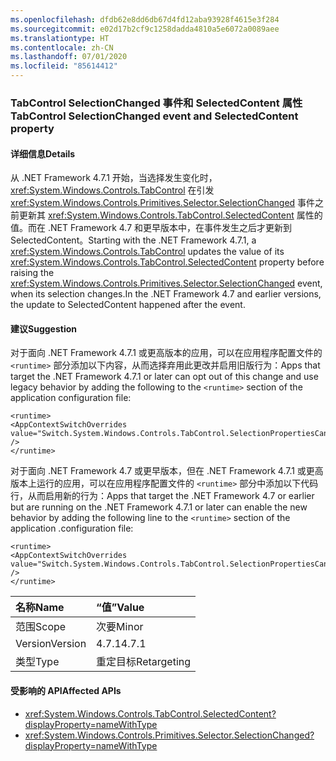 ```yaml
---
ms.openlocfilehash: dfdb62e8dd6db67d4fd12aba93928f4615e3f284
ms.sourcegitcommit: e02d17b2cf9c1258dadda4810a5e6072a0089aee
ms.translationtype: HT
ms.contentlocale: zh-CN
ms.lasthandoff: 07/01/2020
ms.locfileid: "85614412"
---
```

### <a name="tabcontrol-selectionchanged-event-and-selectedcontent-property"></a><span data-ttu-id="1337e-101">TabControl SelectionChanged 事件和 SelectedContent 属性</span><span class="sxs-lookup"><span data-stu-id="1337e-101">TabControl SelectionChanged event and SelectedContent property</span></span>

#### <a name="details"></a><span data-ttu-id="1337e-102">详细信息</span><span class="sxs-lookup"><span data-stu-id="1337e-102">Details</span></span>

<span data-ttu-id="1337e-103">从 .NET Framework 4.7.1 开始，当选择发生变化时，<xref:System.Windows.Controls.TabControl> 在引发 <xref:System.Windows.Controls.Primitives.Selector.SelectionChanged> 事件之前更新其 <xref:System.Windows.Controls.TabControl.SelectedContent> 属性的值。而在 .NET Framework 4.7 和更早版本中，在事件发生之后才更新到 SelectedContent。</span><span class="sxs-lookup"><span data-stu-id="1337e-103">Starting with the .NET Framework 4.7.1, a <xref:System.Windows.Controls.TabControl> updates the value of its <xref:System.Windows.Controls.TabControl.SelectedContent> property before raising the <xref:System.Windows.Controls.Primitives.Selector.SelectionChanged> event, when its selection changes.In the .NET Framework 4.7 and earlier versions, the update to SelectedContent happened after the event.</span></span>

#### <a name="suggestion"></a><span data-ttu-id="1337e-104">建议</span><span class="sxs-lookup"><span data-stu-id="1337e-104">Suggestion</span></span>

<span data-ttu-id="1337e-105">对于面向 .NET Framework 4.7.1 或更高版本的应用，可以在应用程序配置文件的 `<runtime>` 部分添加以下内容，从而选择弃用此更改并启用旧版行为：</span><span class="sxs-lookup"><span data-stu-id="1337e-105">Apps that target the .NET Framework 4.7.1 or later can opt out of this change and use legacy behavior by adding the following to the `<runtime>` section of the application configuration file:</span></span>

<pre><code class="lang-xml">&lt;runtime&gt;&#13;&#10;&lt;AppContextSwitchOverrides value=&quot;Switch.System.Windows.Controls.TabControl.SelectionPropertiesCanLagBehindSelectionChangedEvent=true&quot; /&gt;&#13;&#10;&lt;/runtime&gt;&#13;&#10;</code></pre>

<span data-ttu-id="1337e-106">对于面向 .NET Framework 4.7 或更早版本，但在 .NET Framework 4.7.1 或更高版本上运行的应用，可以在应用程序配置文件的 `<runtime>` 部分中添加以下代码行，从而启用新的行为：</span><span class="sxs-lookup"><span data-stu-id="1337e-106">Apps that target the .NET Framework 4.7 or earlier but are running on the .NET Framework 4.7.1 or later can enable the new behavior by adding the following line to the `<runtime>` section of the application .configuration file:</span></span>

<pre><code class="lang-xml">&lt;runtime&gt;&#13;&#10;&lt;AppContextSwitchOverrides value=&quot;Switch.System.Windows.Controls.TabControl.SelectionPropertiesCanLagBehindSelectionChangedEvent=false&quot; /&gt;&#13;&#10;&lt;/runtime&gt;&#13;&#10;</code></pre>

| <span data-ttu-id="1337e-107">名称</span><span class="sxs-lookup"><span data-stu-id="1337e-107">Name</span></span>    | <span data-ttu-id="1337e-108">“值”</span><span class="sxs-lookup"><span data-stu-id="1337e-108">Value</span></span>       |
|:--------|:------------|
| <span data-ttu-id="1337e-109">范围</span><span class="sxs-lookup"><span data-stu-id="1337e-109">Scope</span></span>   | <span data-ttu-id="1337e-110">次要</span><span class="sxs-lookup"><span data-stu-id="1337e-110">Minor</span></span>       |
| <span data-ttu-id="1337e-111">Version</span><span class="sxs-lookup"><span data-stu-id="1337e-111">Version</span></span> | <span data-ttu-id="1337e-112">4.7.1</span><span class="sxs-lookup"><span data-stu-id="1337e-112">4.7.1</span></span>       |
| <span data-ttu-id="1337e-113">类型</span><span class="sxs-lookup"><span data-stu-id="1337e-113">Type</span></span>    | <span data-ttu-id="1337e-114">重定目标</span><span class="sxs-lookup"><span data-stu-id="1337e-114">Retargeting</span></span> |

#### <a name="affected-apis"></a><span data-ttu-id="1337e-115">受影响的 API</span><span class="sxs-lookup"><span data-stu-id="1337e-115">Affected APIs</span></span>

- <xref:System.Windows.Controls.TabControl.SelectedContent?displayProperty=nameWithType>
- <xref:System.Windows.Controls.Primitives.Selector.SelectionChanged?displayProperty=nameWithType>
